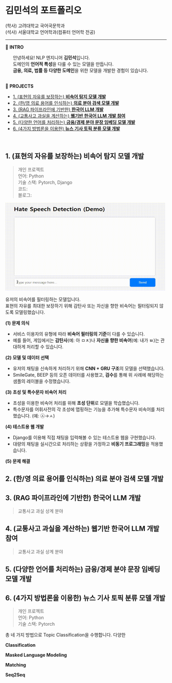 # 김민석의 포트폴리오
(학사) 고려대학교 국어국문학과        
(석사) 서울대학교 언어학과(컴퓨터 언어학 전공)
***           

🍊 **INTRO**                

&nbsp;&nbsp;&nbsp;&nbsp;&nbsp; 안녕하세요! NLP 엔지니어 **김민석**입니다.             
&nbsp;&nbsp;&nbsp;&nbsp;&nbsp; 도메인의 **언어적 특성**을 다룰 수 있는 모델을 만듭니다.                        
&nbsp;&nbsp;&nbsp;&nbsp;&nbsp; **금융, 의료, 법률 등 다양한 도메인**을 위한 모델을 개발한 경험이 있습니다. 
&nbsp;&nbsp;&nbsp;&nbsp;&nbsp;                
&nbsp;&nbsp;&nbsp;&nbsp;&nbsp;  


🍊 **PROJECTS**
- [1. (표현의 자유를 보장하는) **비속어 탐지 모델 개발**](#1-표현의-자유를-보장하는-비속어-탐지-모델-개발)
- [2. (한/영 의료 용어를 인식하는) **의료 분야 검색 모델 개발**](#2-한영-의료-용어를-인식하는-의료-분야-검색-모델-개발)
- [3. (RAG 파이프라인에 기반한) **한국어 LLM 개발**](#3-rag-파이프라인에-기반한-한국어-llm-개발)
- [4. (교통사고 과실을 계산하는) **웹기반 한국어 LLM 개발 참여**](#4-교통사고-과실을-계산하는-웹기반-한국어-llm-개발-참여)       
- [5. (다양한 언어를 처리하는) **금융/경제 분야 문장 임베딩 모델 개발**](#5-다양한-언어를-처리하는-금융경제-분야-문장-임베딩-모델-개발)
- [6. (4가지 방법론을 이용한) **뉴스 기사 토픽 분류 모델 개발**](#6-4가지-방법론을-이용한-뉴스-기사-토픽-분류-모델-개발) 

&nbsp;&nbsp;&nbsp;&nbsp;&nbsp;                

## 1. (표현의 자유를 보장하는) 비속어 탐지 모델 개발
> 개인 프로젝트      
> 언어: Python         
> 기술 스택: Pytorch, Django          
> 코드:          
> 블로그:            


<img src="gif/hatespeech.gif" width="500" height="275" alt="Example GIF">

유저의 비속어를 필터링하는 모델입니다.          
표현의 자유를 최대한 보장하기 위해 감탄사 또는 자신을 향한 비속어는 필터링되지 않도록 모델링했습니다.

**(1) 문제 의식**
- 서비스 이용자의 유형에 따라 **비속어 필터링의 기준**이 다를 수 있습니다.  
- 예를 들어, 게임에서는 **감탄사**(예: 아 ㅁㅊ)나 **자신을 향한 비속어**(예: 내가 ㅄ)는 관대하게 처리할 수 있습니다.    

**(2) 모델 및 데이터 선택**
- 유저의 채팅을 신속하게 처리하기 위해 **CNN + GRU 구조**의 모델을 선택했습니다.  
- SmileGate, BEEP 등의 오픈 데이터를 사용했고, **검수**를 통해 위 사례에 해당하는 샘플의 레이블을 수정했습니다.   

**(3) 초성 및 특수문자 비속어 처리**
- 초성을 이용한 비속어 처리를 위해 **초성 단위**로 모델을 학습했습니다.  
- 특수문자를 어휘사전의 각 초성에 맵핑하는 기능을 추가해 특수문자 비속어를 처리했습니다. (예: ㉦→ㅅ) 

**(4) 테스트용 웹 개발**
- Django를 이용해 직접 채팅을 입력해볼 수 있는 테스트용 웹을 구현했습니다.
- 대량의 채팅을 실시간으로 처리하는 상황을 가정하고 **비동기 프로그래밍**을 적용했습니다.
            
**(5) 문제 해결**     

      
## 2. (한/영 의료 용어를 인식하는) 의료 분야 검색 모델 개발  

## 3. (RAG 파이프라인에 기반한) 한국어 LLM 개발  
> 교통사고 과실 상계 분야            
>

## 4. (교통사고 과실을 계산하는) 웹기반 한국어 LLM 개발 참여
> 교통사고 과실 상계 분야            
>

## 5. (다양한 언어를 처리하는) 금융/경제 분야 문장 임베딩 모델 개발

## 6. (4가지 방법론을 이용한) 뉴스 기사 토픽 분류 모델 개발 
> 개인 프로젝트            
> 언어: Python           
> 기술 스택: Pytorch          

총 네 가지 방법으로 Topic Classification을 수행합니다. 
다양한 

__Classification__

__Masked Language Modeling__

__Matching__

__Seq2Seq__


